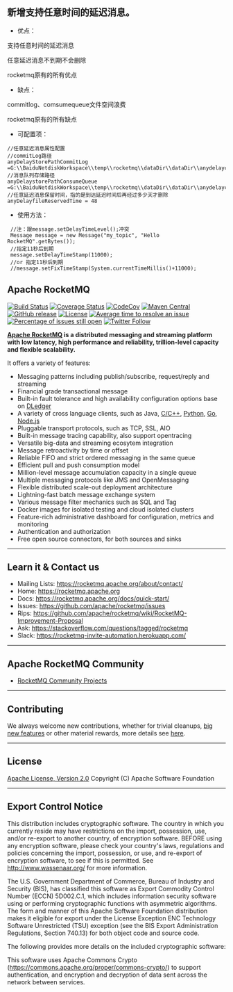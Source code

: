 

## 新增支持任意时间的延迟消息。

* 优点：

支持任意时间的延迟消息

任意延迟消息不到期不会删除

rocketmq原有的所有优点

* 缺点：

commitlog、comsumequeue文件空间浪费

rocketmq原有的所有缺点



* 可配置项：

```
//任意延迟消息属性配置
//commitLog路径
anyDelayStorePathCommitLog =G:\\BaiduNetdiskWorkspace\\temp\\rocketmq\\dataDir\\dataDir\\anydelaycommitlog
//消息队列存储路径
anyDelaystorePathConsumeQueue =G:\\BaiduNetdiskWorkspace\\temp\\rocketmq\\dataDir\\dataDir\\anydelayconsumequeue
//任意延迟消息保留时间，指的是到达延迟时间后再经过多少天才删除
anyDelayfileReservedTime = 48
```

* 使用方法：

```
 //注：跟message.setDelayTimeLevel();冲突
 Message message = new Message("my_topic", "Hello RocketMQ".getBytes());
 //指定11秒后到期
 message.setDelayTimeStamp(11000);
 //or 指定11秒后到期
 //message.setFixTimeStamp(System.currentTimeMillis()+11000);
```




## Apache RocketMQ 
[![Build Status](https://travis-ci.org/apache/rocketmq.svg?branch=master)](https://travis-ci.org/apache/rocketmq) [![Coverage Status](https://coveralls.io/repos/github/apache/rocketmq/badge.svg?branch=master)](https://coveralls.io/github/apache/rocketmq?branch=master)
[![CodeCov](https://codecov.io/gh/apache/rocketmq/branch/master/graph/badge.svg)](https://codecov.io/gh/apache/rocketmq)
[![Maven Central](https://maven-badges.herokuapp.com/maven-central/org.apache.rocketmq/rocketmq-all/badge.svg)](http://search.maven.org/#search%7Cga%7C1%7Corg.apache.rocketmq)
[![GitHub release](https://img.shields.io/badge/release-download-orange.svg)](https://rocketmq.apache.org/dowloading/releases)
[![License](https://img.shields.io/badge/license-Apache%202-4EB1BA.svg)](https://www.apache.org/licenses/LICENSE-2.0.html)
[![Average time to resolve an issue](http://isitmaintained.com/badge/resolution/apache/rocketmq.svg)](http://isitmaintained.com/project/apache/rocketmq "Average time to resolve an issue")
[![Percentage of issues still open](http://isitmaintained.com/badge/open/apache/rocketmq.svg)](http://isitmaintained.com/project/apache/rocketmq "Percentage of issues still open")
[![Twitter Follow](https://img.shields.io/twitter/follow/ApacheRocketMQ?style=social)](https://twitter.com/intent/follow?screen_name=ApacheRocketMQ)

**[Apache RocketMQ](https://rocketmq.apache.org) is a distributed messaging and streaming platform with low latency, high performance and reliability, trillion-level capacity and flexible scalability.**

It offers a variety of features:

* Messaging patterns including publish/subscribe, request/reply and streaming
* Financial grade transactional message
* Built-in fault tolerance and high availability configuration options base on [DLedger](https://github.com/openmessaging/openmessaging-storage-dledger)
* A variety of cross language clients, such as Java, [C/C++](https://github.com/apache/rocketmq-client-cpp), [Python](https://github.com/apache/rocketmq-client-python), [Go](https://github.com/apache/rocketmq-client-go), [Node.js](https://github.com/apache/rocketmq-client-nodejs)
* Pluggable transport protocols, such as TCP, SSL, AIO
* Built-in message tracing capability, also support opentracing
* Versatile big-data and streaming ecosytem integration
* Message retroactivity by time or offset
* Reliable FIFO and strict ordered messaging in the same queue
* Efficient pull and push consumption model
* Million-level message accumulation capacity in a single queue
* Multiple messaging protocols like JMS and OpenMessaging
* Flexible distributed scale-out deployment architecture
* Lightning-fast batch message exchange system
* Various message filter mechanics such as SQL and Tag
* Docker images for isolated testing and cloud isolated clusters
* Feature-rich administrative dashboard for configuration, metrics and monitoring
* Authentication and authorization
* Free open source connectors, for both sources and sinks

----------

## Learn it & Contact us
* Mailing Lists: <https://rocketmq.apache.org/about/contact/>
* Home: <https://rocketmq.apache.org>
* Docs: <https://rocketmq.apache.org/docs/quick-start/>
* Issues: <https://github.com/apache/rocketmq/issues>
* Rips: <https://github.com/apache/rocketmq/wiki/RocketMQ-Improvement-Proposal>
* Ask: <https://stackoverflow.com/questions/tagged/rocketmq>
* Slack: <https://rocketmq-invite-automation.herokuapp.com/>
 

----------

## Apache RocketMQ Community
* [RocketMQ Community Projects](https://github.com/apache/rocketmq-externals)
----------

## Contributing
We always welcome new contributions, whether for trivial cleanups, [big new features](https://github.com/apache/rocketmq/wiki/RocketMQ-Improvement-Proposal) or other material rewards, more details see [here](http://rocketmq.apache.org/docs/how-to-contribute/).
 
----------
## License
[Apache License, Version 2.0](http://www.apache.org/licenses/LICENSE-2.0.html) Copyright (C) Apache Software Foundation


----------
## Export Control Notice
This distribution includes cryptographic software. The country in which you currently reside may have
restrictions on the import, possession, use, and/or re-export to another country, of encryption software.
BEFORE using any encryption software, please check your country's laws, regulations and policies concerning
the import, possession, or use, and re-export of encryption software, to see if this is permitted. See
<http://www.wassenaar.org/> for more information.

The U.S. Government Department of Commerce, Bureau of Industry and Security (BIS), has classified this
software as Export Commodity Control Number (ECCN) 5D002.C.1, which includes information security software
using or performing cryptographic functions with asymmetric algorithms. The form and manner of this Apache
Software Foundation distribution makes it eligible for export under the License Exception ENC Technology
Software Unrestricted (TSU) exception (see the BIS Export Administration Regulations, Section 740.13) for
both object code and source code.

The following provides more details on the included cryptographic software:

This software uses Apache Commons Crypto (https://commons.apache.org/proper/commons-crypto/) to
support authentication, and encryption and decryption of data sent across the network between
services.
